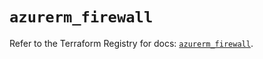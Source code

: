 # `azurerm_firewall`

Refer to the Terraform Registry for docs: [`azurerm_firewall`](https://registry.terraform.io/providers/hashicorp/azurerm/4.10.0/docs/resources/firewall).
